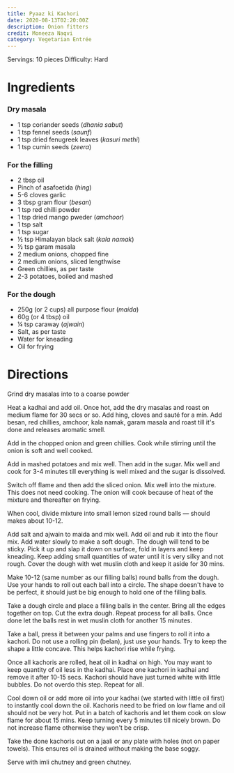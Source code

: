 ```yaml
---
title: Pyaaz ki Kachori
date: 2020-08-13T02:20:00Z
description: Onion fitters
credit: Moneeza Naqvi
category: Vegetarian Entrée
---
```


Servings: 10 pieces
Difficulty: Hard

# Ingredients

### Dry masala
* 1 tsp coriander seeds (_dhania sabut_)
* 1 tsp fennel seeds (_saunf_)
* 1 tsp dried fenugreek leaves (_kasuri methi_) 
* 1 tsp cumin seeds (_zeera_)

### For the filling
* 2 tbsp oil
* Pinch of asafoetida (_hing_)
* 5-6 cloves garlic
* 3 tbsp gram flour (_besan_)
* 1 tsp red chilli powder
* 1 tsp dried mango pweder (_amchoor_)
* 1 tsp salt
* 1 tsp sugar
* ½ tsp Himalayan black salt (_kala namak_)
* ½ tsp garam masala
* 2 medium onions, chopped fine
* 2 medium onions, sliced lengthwise
* Green chillies, as per taste
* 2-3 potatoes, boiled and mashed

### For the dough
* 250g (or 2 cups) all purpose flour (_maida_)
* 60g (or 4 tbsp) oil
* ¼ tsp caraway (_ajwain_)
* Salt, as per taste
* Water for kneading
* Oil for frying

# Directions
Grind dry masalas into to a coarse powder

Heat a kadhai and add oil. Once hot, add the dry masalas and roast on medium flame for 30 secs or so. Add hing, cloves and sauté for a min. Add besan, red chillies, amchoor, kala namak, garam masala and roast till it's done and releases aromatic smell.

Add in the chopped onion and green chillies. Cook while stirring until the onion is soft and well cooked.

Add in mashed potatoes and mix well. Then add in the sugar. Mix well and cook for 3-4 minutes till everything is well mixed and the sugar is dissolved.

Switch off flame and then add the sliced onion. Mix well into the mixture. This does not need cooking. The onion will cook because of heat of the mixture and thereafter on frying. 

When cool, divide mixture into small lemon sized round balls — should makes about 10-12.

Add salt and ajwain to maida and mix well. Add oil and rub it into the flour mix. Add water slowly to make a soft dough. The dough will tend to be sticky. Pick it up and slap it down on surface, fold in layers and keep kneading. Keep adding small quantities of water until it is very silky and not rough. Cover the dough with wet muslin cloth and keep it aside for 30 mins.

Make 10-12 (same number as our filling balls) round balls from the dough. Use your hands to roll out each ball into a circle. The shape doesn't have to be perfect, it should just be big enough to hold one of the filling balls. 

Take a dough circle and place a filling balls in the center. Bring all the edges together on top. Cut the extra dough. Repeat process for all balls. Once done let the balls rest in wet muslin cloth for another 15 minutes.

Take a ball, press it between your palms and use fingers to roll it into a kachori. Do not use a rolling pin (belan), just use your hands. Try to keep the shape a little concave. This helps kachori rise while frying. 

Once all kachoris are rolled, heat oil in kadhai on high. You may want to keep quantity of oil less in the kadhai. Place one kachori in kadhai and remove it after 10-15 secs. Kachori should have just turned white with little bubbles. Do not overdo this step. Repeat for all.

Cool down oil or add more oil into your kadhai (we started with little oil first) to instantly cool down the oil. Kachoris need to be fried on low flame and oil should not be very hot. Put in a batch of kachoris and let them cook on slow flame for about 15 mins. Keep turning every 5 minutes till nicely brown. Do not increase flame otherwise they won't be crisp.

Take the done kachoris out on a jaali or any plate with holes (not on paper towels). This ensures oil is drained without making the base soggy. 

Serve with imli chutney and green chutney.
